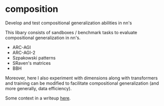 # composition

Develop and test compositional generalization abilities in nn's  

This libary consists of sandboxes / benchmark tasks to evaluate compositional generalization in nn's.

 - ARC-AGI
 - ARC-AGI-2
 - Szpakowski patterns
 - SRaven's matrices
 - BBH

Moreover, here I also experiment with dimensions along with transformers and training can be modified to facilitate compositional generalization (and more generally, data efficiency).

Some context in a writeup [here](https://samj-ai.github.io/2025/03/26/ARC-AGI.html).
